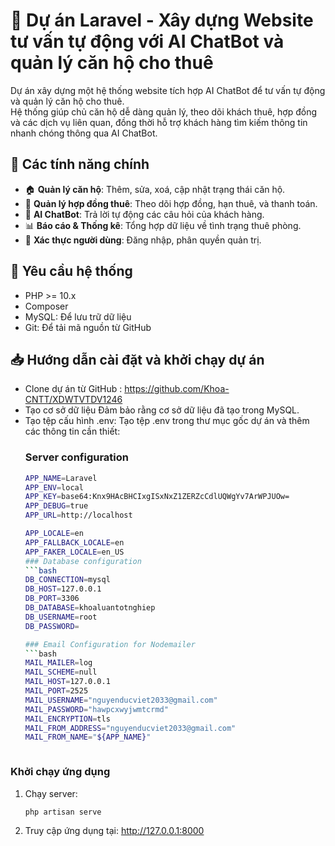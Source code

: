 # 🚀 Dự án Laravel - Xây dựng Website tư vấn tự động với AI ChatBot và quản lý căn hộ cho thuê

Dự án xây dựng một hệ thống website tích hợp AI ChatBot để tư vấn tự động và quản lý căn hộ cho thuê.  
Hệ thống giúp chủ căn hộ dễ dàng quản lý, theo dõi khách thuê, hợp đồng và các dịch vụ liên quan, đồng thời hỗ trợ khách hàng tìm kiếm thông tin nhanh chóng thông qua AI ChatBot.
## 🌟 Các tính năng chính
- 🏠 **Quản lý căn hộ**: Thêm, sửa, xoá, cập nhật trạng thái căn hộ.
- 📑 **Quản lý hợp đồng thuê**: Theo dõi hợp đồng, hạn thuê, và thanh toán.
- 🤖 **AI ChatBot**: Trả lời tự động các câu hỏi của khách hàng.
- 📊 **Báo cáo & Thống kê**: Tổng hợp dữ liệu về tình trạng thuê phòng.
- 🔐 **Xác thực người dùng**: Đăng nhập, phân quyền quản trị.

## 📌 Yêu cầu hệ thống

- PHP >= 10.x
- Composer
- MySQL: Để lưu trữ dữ liệu
- Git: Để tải mã nguồn từ GitHub

## 📥 Hướng dẫn cài đặt và khởi chạy dự án
- Clone dự án từ GitHub :
    https://github.com/Khoa-CNTT/XDWTVTDV1246
- Tạo cơ sở dữ liệu 
    Đảm bảo rằng cơ sở dữ liệu đã tạo trong MySQL.
- Tạo tệp cấu hình .env: Tạo tệp .env trong thư mục gốc dự án và thêm các thông tin cần thiết:
    ### Server configuration
    ```bash
    APP_NAME=Laravel
    APP_ENV=local
    APP_KEY=base64:Knx9HAcBHCIxgISxNxZ1ZERZcCdlUQWgYv7ArWPJUOw=
    APP_DEBUG=true
    APP_URL=http://localhost

    APP_LOCALE=en
    APP_FALLBACK_LOCALE=en
    APP_FAKER_LOCALE=en_US
    ### Database configuration
    ```bash
    DB_CONNECTION=mysql
    DB_HOST=127.0.0.1
    DB_PORT=3306
    DB_DATABASE=khoaluantotnghiep
    DB_USERNAME=root
    DB_PASSWORD=

    ### Email Configuration for Nodemailer
    ```bash
    MAIL_MAILER=log
    MAIL_SCHEME=null
    MAIL_HOST=127.0.0.1
    MAIL_PORT=2525
    MAIL_USERNAME="nguyenducviet2033@gmail.com"
    MAIL_PASSWORD="hawpcxwyjwmtcrmd"
    MAIL_ENCRYPTION=tls
    MAIL_FROM_ADDRESS="nguyenducviet2033@gmail.com"
    MAIL_FROM_NAME="${APP_NAME}"



###  Khởi chạy ứng dụng
1. Chạy server:

    ```bash
    php artisan serve

2. Truy cập ứng dụng tại: http://127.0.0.1:8000